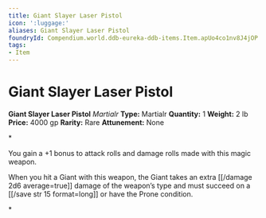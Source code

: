 ```yaml
---
title: Giant Slayer Laser Pistol
icon: ':luggage:'
aliases: Giant Slayer Laser Pistol
foundryId: Compendium.world.ddb-eureka-ddb-items.Item.apUo4co1nv8J4jOP
tags:
- Item
---
```


# Giant Slayer Laser Pistol

**Giant Slayer Laser Pistol**
_Martialr_
**Type:** Martialr
**Quantity:** 1
**Weight:** 2 lb
**Price:** 4000 gp
**Rarity:** Rare
**Attunement:** None

*<p>You gain a +1 bonus to attack rolls and damage rolls made with this magic weapon.

When you hit a Giant with this weapon, the Giant takes an extra  [[/damage 2d6 average=true]] damage of the weapon’s type and must succeed on a [[/save str 15 format=long]] or have the Prone condition.</p>*